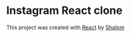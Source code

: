 # Instagram React clone

This project was created with [React](https://github.com/facebook/create-react-app) by [Shalom](https://shalomt.com)


